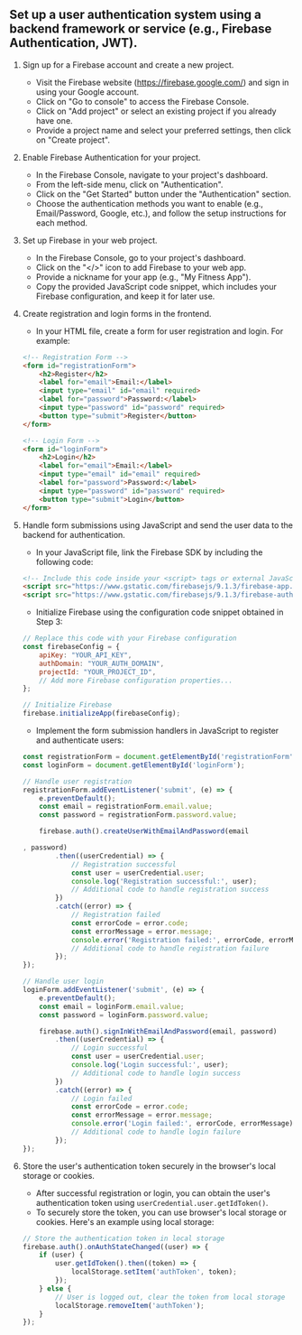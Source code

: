 



## Set up a user authentication system using a backend framework or service (e.g., Firebase Authentication, JWT).

1. Sign up for a Firebase account and create a new project.
   - Visit the Firebase website (https://firebase.google.com/) and sign in using your Google account.
   - Click on "Go to console" to access the Firebase Console.
   - Click on "Add project" or select an existing project if you already have one.
   - Provide a project name and select your preferred settings, then click on "Create project".

2. Enable Firebase Authentication for your project.
   - In the Firebase Console, navigate to your project's dashboard.
   - From the left-side menu, click on "Authentication".
   - Click on the "Get Started" button under the "Authentication" section.
   - Choose the authentication methods you want to enable (e.g., Email/Password, Google, etc.), and follow the setup instructions for each method.

3. Set up Firebase in your web project.
   - In the Firebase Console, go to your project's dashboard.
   - Click on the "</>" icon to add Firebase to your web app.
   - Provide a nickname for your app (e.g., "My Fitness App").
   - Copy the provided JavaScript code snippet, which includes your Firebase configuration, and keep it for later use.

4. Create registration and login forms in the frontend.
   - In your HTML file, create a form for user registration and login. For example:
   
   ```html
   <!-- Registration Form -->
   <form id="registrationForm">
       <h2>Register</h2>
       <label for="email">Email:</label>
       <input type="email" id="email" required>
       <label for="password">Password:</label>
       <input type="password" id="password" required>
       <button type="submit">Register</button>
   </form>
   
   <!-- Login Form -->
   <form id="loginForm">
       <h2>Login</h2>
       <label for="email">Email:</label>
       <input type="email" id="email" required>
       <label for="password">Password:</label>
       <input type="password" id="password" required>
       <button type="submit">Login</button>
   </form>
   ```

5. Handle form submissions using JavaScript and send the user data to the backend for authentication.
   - In your JavaScript file, link the Firebase SDK by including the following code:

   ```html
   <!-- Include this code inside your <script> tags or external JavaScript file -->
   <script src="https://www.gstatic.com/firebasejs/9.1.3/firebase-app.js"></script>
   <script src="https://www.gstatic.com/firebasejs/9.1.3/firebase-auth.js"></script>
   ```

   - Initialize Firebase using the configuration code snippet obtained in Step 3:

   ```javascript
   // Replace this code with your Firebase configuration
   const firebaseConfig = {
       apiKey: "YOUR_API_KEY",
       authDomain: "YOUR_AUTH_DOMAIN",
       projectId: "YOUR_PROJECT_ID",
       // Add more Firebase configuration properties...
   };
   
   // Initialize Firebase
   firebase.initializeApp(firebaseConfig);
   ```

   - Implement the form submission handlers in JavaScript to register and authenticate users:

   ```javascript
   const registrationForm = document.getElementById('registrationForm');
   const loginForm = document.getElementById('loginForm');
   
   // Handle user registration
   registrationForm.addEventListener('submit', (e) => {
       e.preventDefault();
       const email = registrationForm.email.value;
       const password = registrationForm.password.value;
   
       firebase.auth().createUserWithEmailAndPassword(email
   
   , password)
           .then((userCredential) => {
               // Registration successful
               const user = userCredential.user;
               console.log('Registration successful:', user);
               // Additional code to handle registration success
           })
           .catch((error) => {
               // Registration failed
               const errorCode = error.code;
               const errorMessage = error.message;
               console.error('Registration failed:', errorCode, errorMessage);
               // Additional code to handle registration failure
           });
   });
   
   // Handle user login
   loginForm.addEventListener('submit', (e) => {
       e.preventDefault();
       const email = loginForm.email.value;
       const password = loginForm.password.value;
   
       firebase.auth().signInWithEmailAndPassword(email, password)
           .then((userCredential) => {
               // Login successful
               const user = userCredential.user;
               console.log('Login successful:', user);
               // Additional code to handle login success
           })
           .catch((error) => {
               // Login failed
               const errorCode = error.code;
               const errorMessage = error.message;
               console.error('Login failed:', errorCode, errorMessage);
               // Additional code to handle login failure
           });
   });
   ```

6. Store the user's authentication token securely in the browser's local storage or cookies.
   - After successful registration or login, you can obtain the user's authentication token using `userCredential.user.getIdToken()`.
   - To securely store the token, you can use browser's local storage or cookies. Here's an example using local storage:

   ```javascript
   // Store the authentication token in local storage
   firebase.auth().onAuthStateChanged((user) => {
       if (user) {
           user.getIdToken().then((token) => {
               localStorage.setItem('authToken', token);
           });
       } else {
           // User is logged out, clear the token from local storage
           localStorage.removeItem('authToken');
       }
   });
   ```

